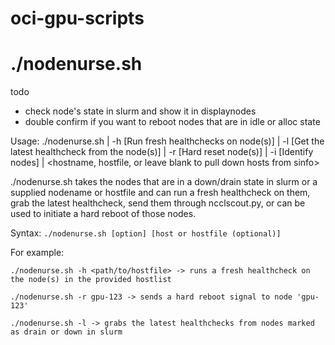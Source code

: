 # oci-gpu-scripts


# ./nodenurse.sh
todo
- check node's state in slurm and show it in displaynodes
- double confirm if you want to reboot nodes that are in idle or alloc state


Usage: ./nodenurse.sh | -h [Run fresh healthchecks on node(s)] | -l [Get the latest healthcheck from the node(s)] | -r [Hard reset node(s)] | -i [Identify nodes] | <hostname, hostfile, or leave blank to pull down hosts from sinfo>

./nodenurse.sh takes the nodes that are in a down/drain state in slurm or a supplied nodename or hostfile and can run a fresh healthcheck on them, grab the latest healthcheck, send them through ncclscout.py, or can be used to initiate a hard reboot of those nodes.

Syntax: `./nodenurse.sh [option] [host or hostfile (optional)]`

For example:
```
./nodenurse.sh -h <path/to/hostfile> -> runs a fresh healthcheck on the node(s) in the provided hostlist

./nodenurse.sh -r gpu-123 -> sends a hard reboot signal to node 'gpu-123'

./nodenurse.sh -l -> grabs the latest healthchecks from nodes marked as drain or down in slurm
```


